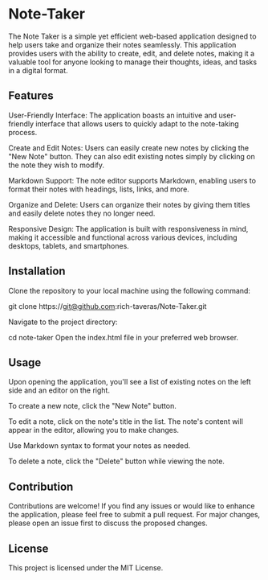 # Note-Taker

The Note Taker is a simple yet efficient web-based application designed to help users take and organize their notes seamlessly. This application provides users with the ability to create, edit, and delete notes, making it a valuable tool for anyone looking to manage their thoughts, ideas, and tasks in a digital format.

## Features 

User-Friendly Interface: The application boasts an intuitive and user-friendly interface that allows users to quickly adapt to the note-taking process.

Create and Edit Notes: Users can easily create new notes by clicking the "New Note" button. They can also edit existing notes simply by clicking on the note they wish to modify.

Markdown Support: The note editor supports Markdown, enabling users to format their notes with headings, lists, links, and more.

Organize and Delete: Users can organize their notes by giving them titles and easily delete notes they no longer need.

Responsive Design: The application is built with responsiveness in mind, making it accessible and functional across various devices, including desktops, tablets, and smartphones.

## Installation
Clone the repository to your local machine using the following command:

git clone https://git@github.com:rich-taveras/Note-Taker.git

Navigate to the project directory:

cd note-taker
Open the index.html file in your preferred web browser.

## Usage

Upon opening the application, you'll see a list of existing notes on the left side and an editor on the right.

To create a new note, click the "New Note" button.

To edit a note, click on the note's title in the list. The note's content will appear in the editor, allowing you to make changes.

Use Markdown syntax to format your notes as needed.

To delete a note, click the "Delete" button while viewing the note.

## Contribution

Contributions are welcome! If you find any issues or would like to enhance the application, please feel free to submit a pull request. For major changes, please open an issue first to discuss the proposed changes.

## License

This project is licensed under the MIT License.
